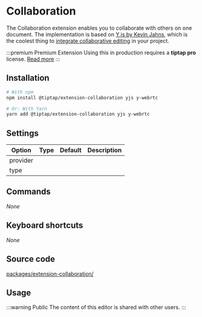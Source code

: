 # Collaboration
The Collaboration extension enables you to collaborate with others on one document. The implementation is based on [Y.js by Kevin Jahns](https://github.com/yjs/yjs), which is the coolest thing to [integrate collaborative editing](/guide/collaborative-editing) in your project.

:::premium Premium Extension
Using this in production requires a **tiptap pro** license. [Read more](/sponsor)
:::

## Installation
```bash
# With npm
npm install @tiptap/extension-collaboration yjs y-webrtc

# Or: With Yarn
yarn add @tiptap/extension-collaboration yjs y-webrtc
```

## Settings
| Option   | Type | Default | Description |
| -------- | ---- | ------- | ----------- |
| provider |      |         |             |
| type     |      |         |             |

## Commands
*None*

## Keyboard shortcuts
*None*

## Source code
[packages/extension-collaboration/](https://github.com/ueberdosis/tiptap-next/blob/main/packages/extension-collaboration/)

## Usage
:::warning Public
The content of this editor is shared with other users.
:::
<demo name="Extensions/Collaboration" highlight="" />
